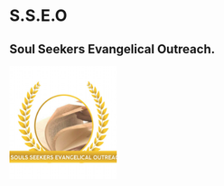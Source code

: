 # S.S.E.O
## Soul Seekers Evangelical Outreach.
<img src="./SSEO IMAGE/logo.jpg" alt="S.S.E.O circle logo" style="height: 200px; width:190px;"/>